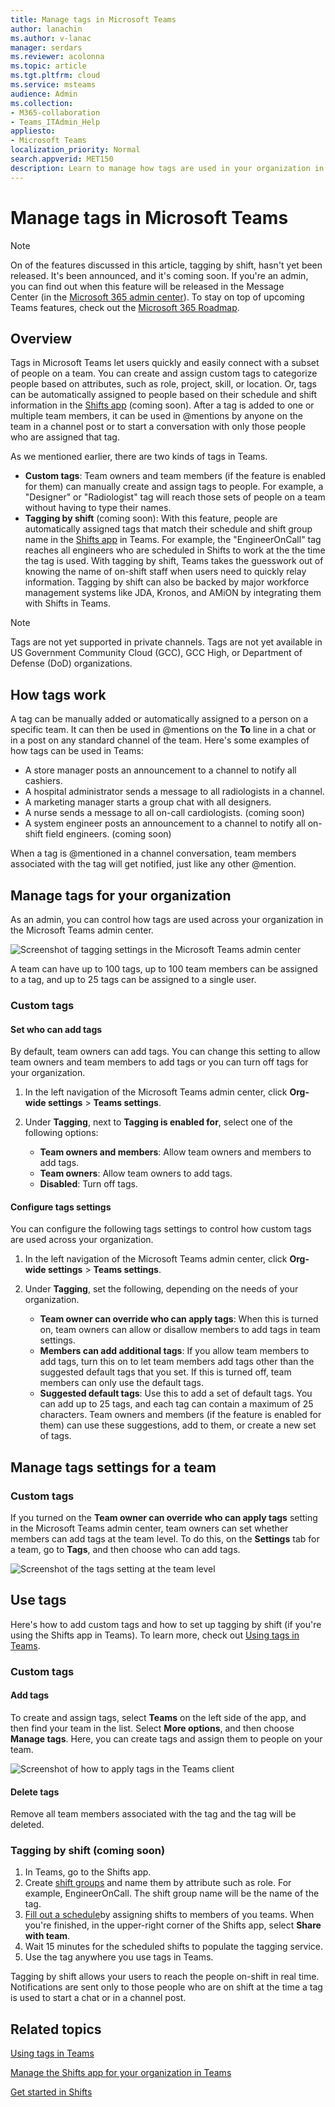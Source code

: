 ```yaml
---
title: Manage tags in Microsoft Teams
author: lanachin
ms.author: v-lanac
manager: serdars
ms.reviewer: acolonna
ms.topic: article
ms.tgt.pltfrm: cloud
ms.service: msteams
audience: Admin
ms.collection: 
- M365-collaboration
- Teams_ITAdmin_Help
appliesto: 
- Microsoft Teams
localization_priority: Normal
search.appverid: MET150
description: Learn to manage how tags are used in your organization in Microsoft Teams. 
---
```


# Manage tags in Microsoft Teams

> [!NOTE]
> On of the features discussed in this article, tagging by shift, hasn't yet been released. It's been announced, and it's coming soon. If you're an admin, you can find out when this feature will be released in the Message Center (in the [Microsoft 365 admin center](https://portal.office.com/adminportal/home)). To stay on top of upcoming Teams features, check out the [Microsoft 365 Roadmap](https://www.microsoft.com/microsoft-365/roadmap?filters=&searchterms=microsoft%2Cteams).

## Overview

Tags in Microsoft Teams let users quickly and easily connect with a subset of people on a team. You can create and assign custom tags to categorize people based on attributes, such as role, project, skill, or location. Or, tags can be automatically assigned to people based on their schedule and shift information in the [Shifts app](https://support.microsoft.com/office/apps-and-services-cc1fba57-9900-4634-8306-2360a40c665b?#PickTab=Shifts) (coming soon). After a tag is added to one or multiple team members, it can be used in @mentions by anyone on the team in a channel post or to start a conversation with only those people who are assigned that tag.

As we mentioned earlier, there are two kinds of tags in Teams.

- **Custom tags**: Team owners and team members (if the feature is enabled for them) can manually create and assign tags to people. For example, a "Designer" or "Radiologist" tag will reach those sets of people on a team without having to type their names.
- **Tagging by shift** (coming soon): With this feature, people are automatically assigned tags that match their schedule and shift group name in the [Shifts app](https://support.microsoft.com/office/apps-and-services-cc1fba57-9900-4634-8306-2360a40c665b?#PickTab=Shifts) in Teams. For example, the "EngineerOnCall" tag reaches all engineers who are scheduled in Shifts to work at the the time the tag is used. With tagging by shift, Teams takes the guesswork out of knowing the name of on-shift staff when users need to quickly relay information. Tagging by shift can also be backed by major workforce management systems like JDA, Kronos, and AMiON by integrating them with Shifts in Teams.

> [!NOTE]
> Tags are not yet supported in private channels. Tags are not yet available in US Government Community Cloud (GCC), GCC High, or Department of Defense (DoD) organizations.

## How tags work

A tag can be manually added or automatically assigned to a person on a specific team. It can then be used in @mentions on the **To** line in a chat or in a post on any standard channel of the team. Here's some examples of how tags can be used in Teams:

- A store manager posts an announcement to a channel to notify all cashiers.
- A hospital administrator sends a message to all radiologists in a channel.
- A marketing manager starts a group chat with all designers.
- A nurse sends a message to all on-call cardiologists. (coming soon)
- A system engineer posts an announcement to a channel to notify all on-shift field engineers. (coming soon)

When a tag is @mentioned in a channel conversation, team members associated with the tag will get notified, just like any other @mention.

## Manage tags for your organization

As an admin, you can control how tags are used across your organization in the Microsoft Teams admin center.

![Screenshot of tagging settings in the Microsoft Teams admin center](media/manage-tags-admin-settings.png)

A team can have up to 100 tags, up to 100 team members can be assigned to a tag, and up to 25 tags can be assigned to a single user. 

### Custom tags

#### Set who can add tags

By default, team owners can add tags. You can change this setting to allow team owners and team members to add tags or you can turn off tags for your organization.

1. In the left navigation of the Microsoft Teams admin center, click **Org-wide settings** > **Teams settings**.
2. Under **Tagging**, next to **Tagging is enabled for**, select one of the following options:

    - **Team owners and members**: Allow team owners and members to add tags.
    - **Team owners**: Allow team owners to add tags.
    - **Disabled**: Turn off tags.

#### Configure tags settings

You can configure the following tags settings to control how custom tags are used across your organization.

1. In the left navigation of the Microsoft Teams admin center, click **Org-wide settings** > **Teams settings**.
2. Under **Tagging**, set the following, depending on the needs of your organization.

    - **Team owner can override who can apply tags**: When this is turned on, team owners can allow or disallow members to add tags in team settings.
    - **Members can add additional tags**: If you allow team members to add tags, turn this on to let team members add tags other than the suggested default tags that you set. If this is turned off, team members can only use the default tags.
    - **Suggested default tags**: Use this to add a set of default tags. You can add up to 25 tags, and each tag can contain a maximum of 25 characters. Team owners and members (if the feature is enabled for them) can use these suggestions, add to them, or create a new set of tags.

## Manage tags settings for a team

### Custom tags

If you turned on the **Team owner can override who can apply tags** setting in the Microsoft Teams admin center, team owners can set whether members can add tags at the team level. To do this, on the **Settings** tab for a team, go to **Tags**, and then choose who can add tags.

![Screenshot of the tags setting at the team level](media/manage-tags-team-settings.png)

## Use tags

Here's how to add custom tags and how to set up tagging by shift (if you're using the Shifts app in Teams). To learn more, check out [Using tags in Teams](https://support.office.com/article/using-tags-in-teams-667bd56f-32b8-4118-9a0b-56807c96d91e).

### Custom tags

#### Add tags

To create and assign tags, select **Teams** on the left side of the app, and then find your team in the list. Select **More options**, and then choose **Manage tags**. Here, you can create tags and assign them to people on your team.

![Screenshot of how to apply tags in the Teams client ](media/manage-tags-teams.png)

#### Delete tags

Remove all team members associated with the tag and the tag will be deleted.

### Tagging by shift (coming soon)

1. In Teams, go to the Shifts app.
2. Create [shift groups](https://support.microsoft.com/office/fill-out-a-schedule-in-shifts-2d58df9b-1c6c-4c84-b0c3-835de7ad13ea#bkmk_organizeshiftsbygroup) and name them by attribute such as role. For example, EngineerOnCall. The shift group name will be the name of the tag.
3. [Fill out a schedule](https://support.microsoft.com/office/fill-out-a-schedule-in-shifts-2d58df9b-1c6c-4c84-b0c3-835de7ad13ea#bkmk_organizeshiftsbygroup)by assigning shifts to members of you teams. When you're finished, in the upper-right corner of the Shifts app, select **Share with team**.
4. Wait 15 minutes for the scheduled shifts to populate the tagging service.
5. Use the tag anywhere you use tags in Teams.

Tagging by shift allows your users to reach the people on-shift in real time. Notifications are sent only to those people who are on shift at the time a tag is used to start a chat or in a channel post.

## Related topics

[Using tags in Teams](https://support.office.com/article/using-tags-in-teams-667bd56f-32b8-4118-9a0b-56807c96d91e)

[Manage the Shifts app for your organization in Teams](expand-teams-across-your-org/shifts/manage-the-shifts-app-for-your-organization-in-teams.md)

[Get started in Shifts](https://support.microsoft.com/office/get-started-in-shifts-5f3e30d8-1821-4904-be26-c3cd25a497d6)
